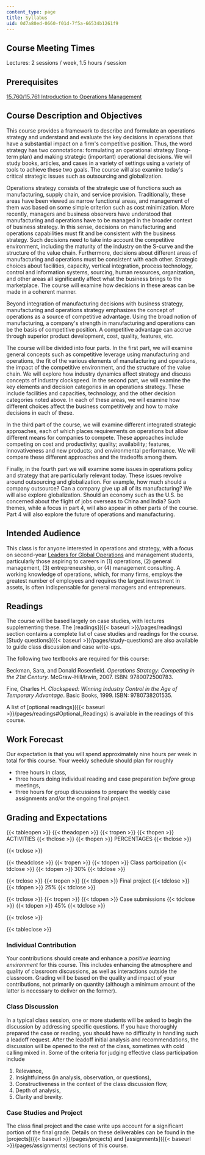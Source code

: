```yaml
---
content_type: page
title: Syllabus
uid: 0d7a80ed-0660-f01d-7f5a-66534b1261f9
---
```


Course Meeting Times
--------------------

Lectures: 2 sessions / week, 1.5 hours / session

Prerequisites
-------------

[15.760/15.761 Introduction to Operations Management](/courses/15-760b-introduction-to-operations-management-spring-2004)

Course Description and Objectives
---------------------------------

This course provides a framework to describe and formulate an operations strategy and understand and evaluate the key decisions in operations that have a substantial impact on a firm's competitive position. Thus, the word strategy has two connotations: formulating an operational strategy (long-term plan) and making strategic (important) operational decisions. We will study books, articles, and cases in a variety of settings using a variety of tools to achieve these two goals. The course will also examine today's critical strategic issues such as outsourcing and globalization.

Operations strategy consists of the strategic use of functions such as manufacturing, supply chain, and service provision. Traditionally, these areas have been viewed as narrow functional areas, and management of them was based on some simple criterion such as cost minimization. More recently, managers and business observers have understood that manufacturing and operations have to be managed in the broader context of business strategy. In this sense, decisions on manufacturing and operations capabilities must fit and be consistent with the business strategy. Such decisions need to take into account the competitive environment, including the maturity of the industry on the S-curve and the structure of the value chain. Furthermore, decisions about different areas of manufacturing and operations must be consistent with each other. Strategic choices about facilities, capacity, vertical integration, process technology, control and information systems, sourcing, human resources, organization, and other areas all significantly affect what the business brings to the marketplace. The course will examine how decisions in these areas can be made in a coherent manner.

Beyond integration of manufacturing decisions with business strategy, manufacturing and operations strategy emphasizes the concept of operations as a source of competitive advantage. Using the broad notion of manufacturing, a company's strength in manufacturing and operations can be the basis of competitive position. A competitive advantage can accrue through superior product development, cost, quality, features, etc.

The course will be divided into four parts. In the first part, we will examine general concepts such as competitive leverage using manufacturing and operations, the fit of the various elements of manufacturing and operations, the impact of the competitive environment, and the structure of the value chain. We will explore how industry dynamics affect strategy and discuss concepts of industry clockspeed. In the second part, we will examine the key elements and decision categories in an operations strategy. These include facilities and capacities, technology, and the other decision categories noted above. In each of these areas, we will examine how different choices affect the business competitively and how to make decisions in each of these.

In the third part of the course, we will examine different integrated strategic approaches, each of which places requirements on operations but allow different means for companies to compete. These approaches include competing on cost and productivity; quality; availability; features, innovativeness and new products; and environmental performance. We will compare these different approaches and the tradeoffs among them.

Finally, in the fourth part we will examine some issues in operations policy and strategy that are particularly relevant today. These issues revolve around outsourcing and globalization. For example, how much should a company outsource? Can a company give up all of its manufacturing? We will also explore globalization. Should an economy such as the U.S. be concerned about the flight of jobs overseas to China and India? Such themes, while a focus in part 4, will also appear in other parts of the course. Part 4 will also explore the future of operations and manufacturing.

Intended Audience
-----------------

This class is for anyone interested in operations and strategy, with a focus on second-year [Leaders for Global Operations](http://lgo.mit.edu/) and management students, particularly those aspiring to careers in (1) operations, (2) general management, (3) entrepreneurship, or (4) management consulting. A working knowledge of operations, which, for many firms, employs the greatest number of employees and requires the largest investment in assets, is often indispensable for general managers and entrepreneurs.

Readings
--------

The course will be based largely on case studies, with lectures supplementing these. The [readings]({{< baseurl >}}/pages/readings) section contains a complete list of case studies and readings for the course. [Study questions]({{< baseurl >}}/pages/study-questions) are also available to guide class discussion and case write-ups.

The following two textbooks are required for this course:

Beckman, Sara, and Donald Rosenfield. _Operations Strategy: Competing in the 21st Century_. McGraw-Hill/Irwin, 2007. ISBN: 9780072500783.

Fine, Charles H. _Clockspeed: Winning Industry Control in the Age of Temporary Advantage_. Basic Books, 1999. ISBN: 9780738201535.

A list of [optional readings]({{< baseurl >}}/pages/readings#Optional_Readings) is available in the readings of this course.

Work Forecast
-------------

Our expectation is that you will spend approximately nine hours per week in total for this course. Your weekly schedule should plan for roughly

*   three hours in class,
*   three hours doing individual reading and case preparation _before_ group meetings,
*   three hours for group discussions to prepare the weekly case assignments and/or the ongoing final project.

Grading and Expectations
------------------------

{{< tableopen >}}
{{< theadopen >}}
{{< tropen >}}
{{< thopen >}}
ACTIVITIES
{{< thclose >}}
{{< thopen >}}
PERCENTAGES
{{< thclose >}}

{{< trclose >}}

{{< theadclose >}}
{{< tropen >}}
{{< tdopen >}}
Class participation
{{< tdclose >}}
{{< tdopen >}}
30%
{{< tdclose >}}

{{< trclose >}}
{{< tropen >}}
{{< tdopen >}}
Final project
{{< tdclose >}}
{{< tdopen >}}
25%
{{< tdclose >}}

{{< trclose >}}
{{< tropen >}}
{{< tdopen >}}
Case submissions
{{< tdclose >}}
{{< tdopen >}}
45%
{{< tdclose >}}

{{< trclose >}}

{{< tableclose >}}

### Individual Contribution

Your contributions should create and enhance a _positive learning environment_ for this course. This includes enhancing the atmosphere and quality of classroom discussions, as well as interactions outside the classroom. Grading will be based on the quality and impact of your contributions, not primarily on quantity (although a minimum amount of the latter is necessary to deliver on the former).

### Class Discussion

In a typical class session, one or more students will be asked to begin the discussion by addressing specific questions. If you have thoroughly prepared the case or reading, you should have no difficulty in handling such a leadoff request. After the leadoff initial analysis and recommendations, the discussion will be opened to the rest of the class, sometimes with cold calling mixed in. Some of the criteria for judging effective class participation include

1.  Relevance,
2.  Insightfulness (in analysis, observation, or questions),
3.  Constructiveness in the context of the class discussion flow,
4.  Depth of analysis,
5.  Clarity and brevity.

### Case Studies and Project

The class final project and the case write ups account for a significant portion of the final grade. Details on these deliverables can be found in the [projects]({{< baseurl >}}/pages/projects) and [assignments]({{< baseurl >}}/pages/assignments) sections of this course.
